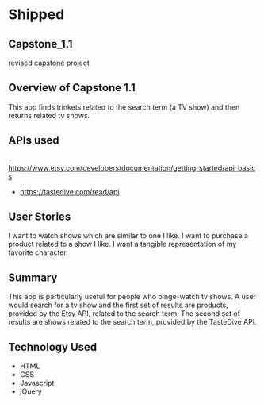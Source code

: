 # Shipped

## Capstone_1.1
revised capstone project

## Overview of Capstone 1.1 
This app finds trinkets related to the search term (a TV show) and then returns related tv shows. 

## APIs used 
-https://www.etsy.com/developers/documentation/getting_started/api_basics
- https://tastedive.com/read/api

## User Stories 
I want to watch shows which are similar to one I like. 
I want to purchase a product related to a show I like. 
I want a tangible representation of my favorite character.

## Summary 
This app is particularly useful for people who binge-watch tv shows. A user would search for a tv show and the first set of results are products, provided by the Etsy API, related to the search term. The second set of results are shows related to the search term, provided by the TasteDive API. 

## Technology Used 
- HTML  
- CSS
- Javascript
- jQuery 

